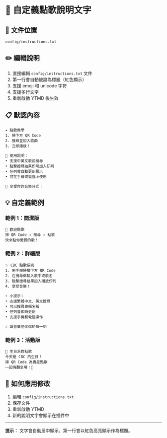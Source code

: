 # 📝 自定義點歌說明文字

## 📍 文件位置
`config/instructions.txt`

## ✏️ 編輯說明
1. 直接編輯 `config/instructions.txt` 文件
2. 第一行會自動被設為標題（紅色顯示）
3. 支援 emoji 和 unicode 字符
4. 支援多行文字
5. 重新啟動 YTMD 後生效

## 📋 默認內容
```
✦ 點歌教學
1. 掃下方 QR Code
2. 搜尋並加入歌曲
3. 立即播放！

📱 使用說明：
• 支援中英文歌曲搜尋
• 點擊搜尋結果即可加入佇列
• 佇列會自動更新顯示
• 可在手機或電腦上使用

🎵 享受你的音樂時光！
```

## 💡 自定義範例

### 範例 1：簡潔版
```
🎵 歡迎點歌
掃 QR Code → 搜尋 → 點歌
快來點你愛聽的歌！
```

### 範例 2：詳細版
```
✨ CBC 點歌系統
1. 用手機掃描下方 QR Code
2. 在搜尋框輸入歌手或歌名
3. 點擊搜尋結果加入播放佇列
4. 享受音樂！

⚡ 小提示：
• 支援繁體中文、英文搜尋
• 可以搜尋專輯名稱
• 佇列會即時更新
• 支援手機和電腦操作

🎶 讓音樂陪伴你的每一刻
```

### 範例 3：活動版
```
🎉 生日派對點歌
今天是 CBC 的生日！
掃 QR Code 為壽星點歌
一起嗨翻全場！🥳
```

## 🔄 如何應用修改
1. 編輯 `config/instructions.txt`
2. 保存文件
3. 重新啟動 YTMD
4. 新的說明文字會顯示在插件中

---
**提示：** 文字會自動居中顯示，第一行會以紅色高亮顯示作為標題。
